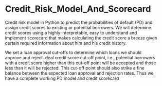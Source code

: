 # Credit_Risk_Model_And_Scorecard


Credit risk model in Python to predict the probabilities of default (PD) and assign credit scores to existing or potential borrowers. We will determine credit scores using a highly interpretable, easy to understand and implement scorecard that makes calculating the credit score a breeze given certain required information about him and his credit history.

We set a loan approval cut-offs to determine which loans we should approve and reject. deal credit score cut-off point, i.e., potential borrowers with a credit score higher than this cut-off point will be accepted and those less than it will be rejected. This cut-off point should also strike a fine balance between the expected loan approval and rejection rates. Thus we have a complete working PD model and credit scorecard
